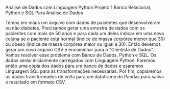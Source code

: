 Análise de Dados com Linguagem Python
Projeto 1
Banco Relacional, Python e SQL Para Análise de Dados
  
  Temos  em  mãos  um  arquivo  com  dados  de  pacientes  que  desenvolveram  ou  não diabetes. Precisamos gerar uma amostra de dados com os pacientes com mais de 50 anos e para cada um deles indicar em uma nova coluna se o paciente está normal (índice de massa corpórea menor que 30) ou obeso (índice de massa corpórea maior ou igual a 30). Então devemos gerar um novo arquivo CSV e encaminhar para o "Cientista de Dados". 
  Vamos  resolver  esse  problema  com  Banco  de  Dados, Python  e  SQL. Os  dados  serão inicialmente carregados com Linguagem Python. Faremos então uma cópia dos dados para um banco  de  dados  e  usaremos  Linguagem  SQL  para  as  transformações  necessárias.  Por  fim, copiaremos  os dados  transformados  de  volta para  um  dataframe do  Pandas para salvar  o resultado em formato CSV.










